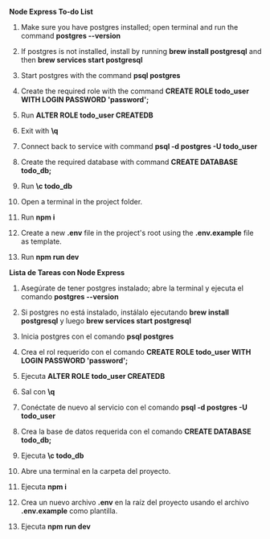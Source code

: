 **Node Express To-do List**

1. Make sure you have postgres installed; open terminal and run the command **postgres --version**
2. If postgres is not installed, install by running **brew install postgresql** and then **brew services start postgresql**

3. Start postgres with the command **psql postgres**
4. Create the required role with the command **CREATE ROLE todo_user WITH LOGIN PASSWORD 'password';**
5. Run **ALTER ROLE todo_user CREATEDB**
6. Exit with **\q**

7. Connect back to service with command **psql -d postgres -U todo_user**
8. Create the required database with command **CREATE DATABASE todo_db;**
9. Run **\c todo_db**

10. Open a terminal in the project folder.
11. Run **npm i**
12. Create a new **.env** file in the project's root using the **.env.example** file as template.
13. Run **npm run dev**

**Lista de Tareas con Node Express**

1. Asegúrate de tener postgres instalado; abre la terminal y ejecuta el comando **postgres --version**
2. Si postgres no está instalado, instálalo ejecutando **brew install postgresql** y luego **brew services start postgresql**

3. Inicia postgres con el comando **psql postgres**
4. Crea el rol requerido con el comando **CREATE ROLE todo_user WITH LOGIN PASSWORD 'password';**
5. Ejecuta **ALTER ROLE todo_user CREATEDB**
6. Sal con **\q**

7. Conéctate de nuevo al servicio con el comando **psql -d postgres -U todo_user**
8. Crea la base de datos requerida con el comando **CREATE DATABASE todo_db;**
9. Ejecuta **\c todo_db**

10. Abre una terminal en la carpeta del proyecto.
11. Ejecuta **npm i**
12. Crea un nuevo archivo **.env** en la raíz del proyecto usando el archivo **.env.example** como plantilla.
13. Ejecuta **npm run dev**
